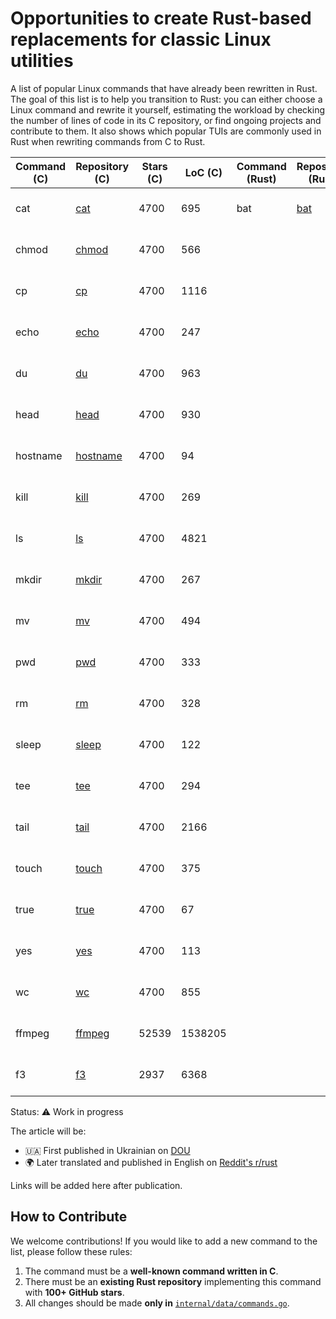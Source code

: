 # Opportunities to create Rust-based replacements for classic Linux utilities

A list of popular Linux commands that have already been rewritten in Rust.
The goal of this list is to help you transition to Rust: you can either choose a Linux command and rewrite it yourself, estimating the workload by checking the number of lines of code in its C repository, or find ongoing projects and contribute to them.
It also shows which popular TUIs are commonly used in Rust when rewriting commands from C to Rust.

| Command (C) | Repository (C) | Stars (C) | LoC (C) | Command (Rust) | Repository (Rust) | Stars (Rust) | LoC (Rust) | Alternatives | Search more |
|-------------|----------------|-----------|---------|----------------|-----------------|------------|---------|-------------|-------------|
| cat | [cat](https://github.com/coreutils/coreutils/blob/master/src/cat.c) | 4700 | 695 | bat | [bat](https://github.com/sharkdp/bat) | 54048 | 0 |  | [GitHub](https://github.com/search?l=Rust&q=%22cat%22+language%3ARust&type=repositories) / [Google](https://www.google.com/search?q=site%3Agithub.com+%22cat%22+AND+%22Rust%22) |
| chmod | [chmod](https://github.com/coreutils/coreutils/blob/master/src/chmod.c) | 4700 | 566 |  |  |  |  |  | [GitHub](https://github.com/search?l=Rust&q=%22chmod%22+language%3ARust&type=repositories) / [Google](https://www.google.com/search?q=site%3Agithub.com+%22chmod%22+AND+%22Rust%22) |
| cp | [cp](https://github.com/coreutils/coreutils/blob/master/src/cp.c) | 4700 | 1116 |  |  |  |  |  | [GitHub](https://github.com/search?l=Rust&q=%22cp%22+language%3ARust&type=repositories) / [Google](https://www.google.com/search?q=site%3Agithub.com+%22cp%22+AND+%22Rust%22) |
| echo | [echo](https://github.com/coreutils/coreutils/blob/master/src/echo.c) | 4700 | 247 |  |  |  |  |  | [GitHub](https://github.com/search?l=Rust&q=%22echo%22+language%3ARust&type=repositories) / [Google](https://www.google.com/search?q=site%3Agithub.com+%22echo%22+AND+%22Rust%22) |
| du | [du](https://github.com/coreutils/coreutils/blob/master/src/du.c) | 4700 | 963 |  |  |  |  |  | [GitHub](https://github.com/search?l=Rust&q=%22du%22+language%3ARust&type=repositories) / [Google](https://www.google.com/search?q=site%3Agithub.com+%22du%22+AND+%22Rust%22) |
| head | [head](https://github.com/coreutils/coreutils/blob/master/src/head.c) | 4700 | 930 |  |  |  |  |  | [GitHub](https://github.com/search?l=Rust&q=%22head%22+language%3ARust&type=repositories) / [Google](https://www.google.com/search?q=site%3Agithub.com+%22head%22+AND+%22Rust%22) |
| hostname | [hostname](https://github.com/coreutils/coreutils/blob/master/src/hostname.c) | 4700 | 94 |  |  |  |  |  | [GitHub](https://github.com/search?l=Rust&q=%22hostname%22+language%3ARust&type=repositories) / [Google](https://www.google.com/search?q=site%3Agithub.com+%22hostname%22+AND+%22Rust%22) |
| kill | [kill](https://github.com/coreutils/coreutils/blob/master/src/kill.c) | 4700 | 269 |  |  |  |  |  | [GitHub](https://github.com/search?l=Rust&q=%22kill%22+language%3ARust&type=repositories) / [Google](https://www.google.com/search?q=site%3Agithub.com+%22kill%22+AND+%22Rust%22) |
| ls | [ls](https://github.com/coreutils/coreutils/blob/master/src/ls.c) | 4700 | 4821 |  |  |  |  |  | [GitHub](https://github.com/search?l=Rust&q=%22ls%22+language%3ARust&type=repositories) / [Google](https://www.google.com/search?q=site%3Agithub.com+%22ls%22+AND+%22Rust%22) |
| mkdir | [mkdir](https://github.com/coreutils/coreutils/blob/master/src/mkdir.c) | 4700 | 267 |  |  |  |  |  | [GitHub](https://github.com/search?l=Rust&q=%22mkdir%22+language%3ARust&type=repositories) / [Google](https://www.google.com/search?q=site%3Agithub.com+%22mkdir%22+AND+%22Rust%22) |
| mv | [mv](https://github.com/coreutils/coreutils/blob/master/src/mv.c) | 4700 | 494 |  |  |  |  |  | [GitHub](https://github.com/search?l=Rust&q=%22mv%22+language%3ARust&type=repositories) / [Google](https://www.google.com/search?q=site%3Agithub.com+%22mv%22+AND+%22Rust%22) |
| pwd | [pwd](https://github.com/coreutils/coreutils/blob/master/src/pwd.c) | 4700 | 333 |  |  |  |  |  | [GitHub](https://github.com/search?l=Rust&q=%22pwd%22+language%3ARust&type=repositories) / [Google](https://www.google.com/search?q=site%3Agithub.com+%22pwd%22+AND+%22Rust%22) |
| rm | [rm](https://github.com/coreutils/coreutils/blob/master/src/rm.c) | 4700 | 328 |  |  |  |  |  | [GitHub](https://github.com/search?l=Rust&q=%22rm%22+language%3ARust&type=repositories) / [Google](https://www.google.com/search?q=site%3Agithub.com+%22rm%22+AND+%22Rust%22) |
| sleep | [sleep](https://github.com/coreutils/coreutils/blob/master/src/sleep.c) | 4700 | 122 |  |  |  |  |  | [GitHub](https://github.com/search?l=Rust&q=%22sleep%22+language%3ARust&type=repositories) / [Google](https://www.google.com/search?q=site%3Agithub.com+%22sleep%22+AND+%22Rust%22) |
| tee | [tee](https://github.com/coreutils/coreutils/blob/master/src/tee.c) | 4700 | 294 |  |  |  |  |  | [GitHub](https://github.com/search?l=Rust&q=%22tee%22+language%3ARust&type=repositories) / [Google](https://www.google.com/search?q=site%3Agithub.com+%22tee%22+AND+%22Rust%22) |
| tail | [tail](https://github.com/coreutils/coreutils/blob/master/src/tail.c) | 4700 | 2166 |  |  |  |  |  | [GitHub](https://github.com/search?l=Rust&q=%22tail%22+language%3ARust&type=repositories) / [Google](https://www.google.com/search?q=site%3Agithub.com+%22tail%22+AND+%22Rust%22) |
| touch | [touch](https://github.com/coreutils/coreutils/blob/master/src/touch.c) | 4700 | 375 |  |  |  |  |  | [GitHub](https://github.com/search?l=Rust&q=%22touch%22+language%3ARust&type=repositories) / [Google](https://www.google.com/search?q=site%3Agithub.com+%22touch%22+AND+%22Rust%22) |
| true | [true](https://github.com/coreutils/coreutils/blob/master/src/true.c) | 4700 | 67 |  |  |  |  |  | [GitHub](https://github.com/search?l=Rust&q=%22true%22+language%3ARust&type=repositories) / [Google](https://www.google.com/search?q=site%3Agithub.com+%22true%22+AND+%22Rust%22) |
| yes | [yes](https://github.com/coreutils/coreutils/blob/master/src/yes.c) | 4700 | 113 |  |  |  |  |  | [GitHub](https://github.com/search?l=Rust&q=%22yes%22+language%3ARust&type=repositories) / [Google](https://www.google.com/search?q=site%3Agithub.com+%22yes%22+AND+%22Rust%22) |
| wc | [wc](https://github.com/coreutils/coreutils/blob/master/src/wc.c) | 4700 | 855 |  |  |  |  |  | [GitHub](https://github.com/search?l=Rust&q=%22wc%22+language%3ARust&type=repositories) / [Google](https://www.google.com/search?q=site%3Agithub.com+%22wc%22+AND+%22Rust%22) |
| ffmpeg | [ffmpeg](https://github.com/FFmpeg/FFmpeg) | 52539 | 1538205 |  |  |  |  |  | [GitHub](https://github.com/search?l=Rust&q=%22ffmpeg%22+language%3ARust&type=repositories) / [Google](https://www.google.com/search?q=site%3Agithub.com+%22ffmpeg%22+AND+%22Rust%22) |
| f3 | [f3](https://github.com/AltraMayor/f3) | 2937 | 6368 |  |  |  |  |  | [GitHub](https://github.com/search?l=Rust&q=%22f3%22+language%3ARust&type=repositories) / [Google](https://www.google.com/search?q=site%3Agithub.com+%22f3%22+AND+%22Rust%22) |

Status: ⚠️ Work in progress

The article will be:
- 🇺🇦 First published in Ukrainian on [DOU](https://dou.ua/lenta/tags/Rust/)
- 🌍 Later translated and published in English on [Reddit's r/rust](https://www.reddit.com/r/rust/)

Links will be added here after publication.

## How to Contribute

We welcome contributions! If you would like to add a new command to the list, please follow these rules:

1. The command must be a **well-known command written in C**.
2. There must be an **existing Rust repository** implementing this command with **100+ GitHub stars**.
3. All changes should be made **only in** [`internal/data/commands.go`](https://github.com/doutivity/which-linux-commands-to-rewrite-in-rust/blob/main/internal/data/commands.go).
